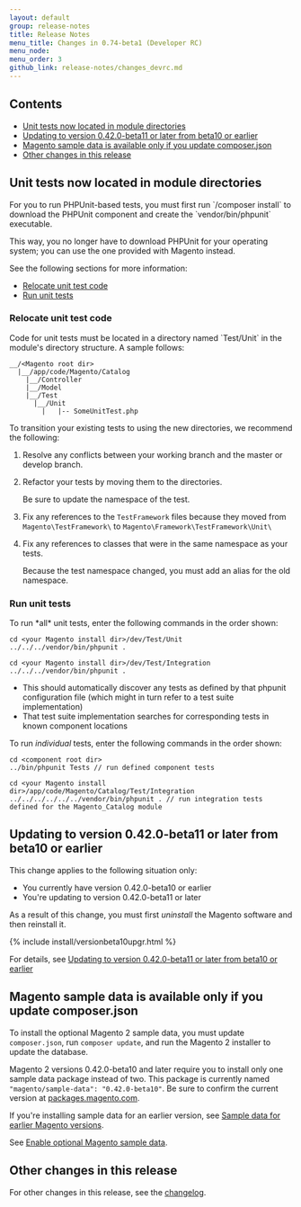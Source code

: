 ```yaml
---
layout: default
group: release-notes
title: Release Notes
menu_title: Changes in 0.74-beta1 (Developer RC) 
menu_node: 
menu_order: 3
github_link: release-notes/changes_devrc.md
---
```


<h2 id="changes-contents">Contents</h2>

*   <a href="#change-devrc-unit">Unit tests now located in module directories</a>
*   <a href="#change-devbeta-uninstall">Updating to version 0.42.0-beta11 or later from beta10 or earlier</a>
*   <a href="#change-devbeta-sampledata">Magento sample data is available only if you update composer.json</a>
*	<a href="#other">Other changes in this release</a>


<h2 id="change-devrc-unit">Unit tests now located in module directories</h2>
For you to run PHPUnit-based tests, you must first run `<your Magento root dir>/composer install` to download the PHPUnit component and create the `vendor/bin/phpunit` executable. 

This way, you no longer have to download PHPUnit for your operating system; you can use the one provided with Magento instead.

See the following sections for more information:

*	<a href="#change-devrc-unit-move">Relocate unit test code</a>
*	<a href="#change-devrc-unit-run">Run unit tests</a>

<h3 id="change-devrc-unit-move">Relocate unit test code</h3>
Code for unit tests must be located in a directory named `Test/Unit` in the module's directory structure. A sample follows:

	__/<Magento root dir>
	  |__/app/code/Magento/Catalog
	    |__/Controller
	    |__/Model
	    |__/Test
	      |__/Unit
	        |   |-- SomeUnitTest.php

To transition your existing tests to using the new directories, we recommend the following:

1. Resolve any conflicts between your working branch and the master or develop branch.
2. Refactor your tests by moving them to the directories.  

	Be sure to update the namespace of the test.

3. Fix any references to the `TestFramework` files because they moved from `Magento\TestFramework\` to `Magento\Framework\TestFramework\Unit\`

4. Fix any references to classes that were in the same namespace as your tests.  

	Because the test namespace changed, you must add an alias for the old namespace.

<h3 id="change-devrc-unit-run">Run unit tests</h3>
To run *all* unit tests, enter the following commands in the order shown:

	cd <your Magento install dir>/dev/Test/Unit
	../../../vendor/bin/phpunit .

	cd <your Magento install dir>/dev/Test/Integration
	../../../vendor/bin/phpunit .


*	This should automatically discover any tests as defined by that phpunit configuration file (which might in turn refer to a test suite implementation)
*	That test suite implementation searches for corresponding tests in known component locations

To run *individual* tests, enter the following commands in the order shown:

	cd <component root dir>
	../bin/phpunit Tests // run defined component tests

	cd <your Magento install dir>/app/code/Magento/Catalog/Test/Integration
	../../../../../../vendor/bin/phpunit . // run integration tests defined for the Magento_Catalog module


<h2 id="change-devbeta-uninstall">Updating to version 0.42.0-beta11 or later from beta10 or earlier</h2>
This change applies to the following situation only:

*   You currently have version 0.42.0-beta10 or earlier
*   You're updating to version 0.42.0-beta11 or later

<div class="bs-callout bs-callout-info" id="info">
    <p>As a result of this change, you must first <em>uninstall</em> the Magento software and then reinstall it.</p>
</div>
{% include install/versionbeta10upgr.html %}

For details, see <a href="{{ site.gdeurl }}install-gde/install/install-cli-install.html#instgde-install-magento-updatebeta11">Updating to version 0.42.0-beta11 or later from beta10 or earlier</a>

<h2 id="change-devbeta-sampledata">Magento sample data is available only if you update composer.json</h2>

To install the optional Magento 2 sample data, you must update `composer.json`, run `composer update`, and run the Magento 2 installer to update the database.

<div class="bs-callout bs-callout-info" id="info">
<span class="glyphicon-class">
  <p>Magento 2 versions 0.42.0-beta10 and later require you to install only one sample data package instead of two. This package is currently named <code>"magento/sample-data": "0.42.0-beta10"</code>. Be sure to confirm the current version at <a href="http://packages.magento.com/#magento/sample-data" target="_blank">packages.magento.com</a>.</p>
<p>If you're installing sample data for an earlier version, see <a href="#installgde-install-sample-old">Sample data for earlier Magento versions</a>.</p></span>
</div>

See <a href="{{ site.gdeurl }}/install-gde/install/sample-data.html">Enable optional Magento sample data</a>.

<h2 id="other">Other changes in this release</h2>
For other changes in this release, see the <a href="{{ site.mage2000url }}CHANGELOG.md#0740-beta1" target="_blank">changelog</a>.